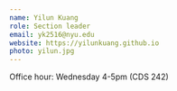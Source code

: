 ```yaml
---
name: Yilun Kuang 
role: Section leader 
email: yk2516@nyu.edu 
website: https://yilunkuang.github.io
photo: yilun.jpg
---
```


Office hour: Wednesday 4-5pm (CDS 242)

